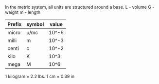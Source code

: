 In the metric system, all units are structured around a base.
L - volume
G - weight
m - length

| Prefix | symbol | value |
| ---- | ---- |----|
| micro | μ/mc | 10^-6 |
| milli | m | 10^-3 |
| centi | c | 10^-2 |
| kilo | K | 10^3 |
| mega | M | 10^6 |

1 kilogram = 2.2 lbs.
1 cm = 0.39 in